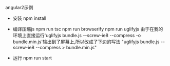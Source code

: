 angular2示例

- 安装
npm install

- 编译压缩js
  npm run tsc
  npm run browserify
  npm run uglifyjs
    由于在我的环境上直接运行'uglifyjs bundle.js --screw-ie8 --compress -o bundle.min.js'输出到了屏幕上,所以改成了下边的写法
    "uglifyjs bundle.js --screw-ie8 --compress > bundle.min.js"

- 运行
  npm run start